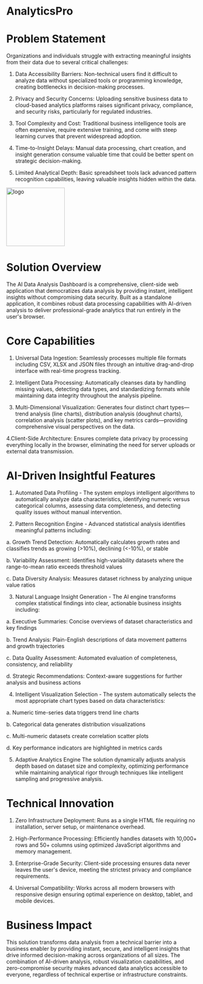 # AnalyticsPro

# Problem Statement
Organizations and individuals struggle with extracting meaningful insights from their data due to several critical challenges:

1. Data Accessibility Barriers: Non-technical users find it difficult to analyze data without specialized tools or programming knowledge, creating bottlenecks in decision-making processes.

2. Privacy and Security Concerns: Uploading sensitive business data to cloud-based analytics platforms raises significant privacy, compliance, and security risks, particularly for regulated industries.

3. Tool Complexity and Cost: Traditional business intelligence tools are often expensive, require extensive training, and come with steep learning curves that prevent widespread adoption.

4. Time-to-Insight Delays: Manual data processing, chart creation, and insight generation consume valuable time that could be better spent on strategic decision-making.

5. Limited Analytical Depth: Basic spreadsheet tools lack advanced pattern recognition capabilities, leaving valuable insights hidden within the data.

<img width="154" alt="logo" src="https://github.com/user-attachments/assets/0fdf8746-b3f3-4d7e-8b77-ced0267484ff" />

# Solution Overview
The AI Data Analysis Dashboard is a comprehensive, client-side web application that democratizes data analysis by providing instant, intelligent insights without compromising data security. Built as a standalone application, it combines robust data processing capabilities with AI-driven analysis to deliver professional-grade analytics that run entirely in the user's browser.

# Core Capabilities

1. Universal Data Ingestion: Seamlessly processes multiple file formats including CSV, XLSX and JSON files through an intuitive drag-and-drop interface with real-time progress tracking.

2. Intelligent Data Processing: Automatically cleanses data by handling missing values, detecting data types, and standardizing formats while maintaining data integrity throughout the analysis pipeline.

3. Multi-Dimensional Visualization: Generates four distinct chart types—trend analysis (line charts), distribution analysis (doughnut charts), correlation analysis (scatter plots), and key metrics cards—providing comprehensive visual perspectives on the data.

4.Client-Side Architecture: Ensures complete data privacy by processing everything locally in the browser, eliminating the need for server uploads or external data transmission.

# AI-Driven Insightful Features

1. Automated Data Profiling - 
The system employs intelligent algorithms to automatically analyze data characteristics, identifying numeric versus categorical columns, assessing data completeness, and detecting quality issues without manual intervention.

2. Pattern Recognition Engine - 
Advanced statistical analysis identifies meaningful patterns including:

a. Growth Trend Detection: Automatically calculates growth rates and classifies trends as growing (>10%), declining (<-10%), or stable

b. Variability Assessment: Identifies high-variability datasets where the range-to-mean ratio exceeds threshold values

c. Data Diversity Analysis: Measures dataset richness by analyzing unique value ratios

3. Natural Language Insight Generation -
The AI engine transforms complex statistical findings into clear, actionable business insights including:

a. Executive Summaries: Concise overviews of dataset characteristics and key findings

b. Trend Analysis: Plain-English descriptions of data movement patterns and growth trajectories

c. Data Quality Assessment: Automated evaluation of completeness, consistency, and reliability

d. Strategic Recommendations: Context-aware suggestions for further analysis and business actions

4. Intelligent Visualization Selection - 
The system automatically selects the most appropriate chart types based on data characteristics:

a. Numeric time-series data triggers trend line charts

b. Categorical data generates distribution visualizations

c. Multi-numeric datasets create correlation scatter plots

d. Key performance indicators are highlighted in metrics cards

5. Adaptive Analytics Engine
The solution dynamically adjusts analysis depth based on dataset size and complexity, optimizing performance while maintaining analytical rigor through techniques like intelligent sampling and progressive analysis.

# Technical Innovation

1. Zero Infrastructure Deployment: Runs as a single HTML file requiring no installation, server setup, or maintenance overhead.

2. High-Performance Processing: Efficiently handles datasets with 10,000+ rows and 50+ columns using optimized JavaScript algorithms and memory management.

3. Enterprise-Grade Security: Client-side processing ensures data never leaves the user's device, meeting the strictest privacy and compliance requirements.

4. Universal Compatibility: Works across all modern browsers with responsive design ensuring optimal experience on desktop, tablet, and mobile devices.

# Business Impact
This solution transforms data analysis from a technical barrier into a business enabler by providing instant, secure, and intelligent insights that drive informed decision-making across organizations of all sizes. The combination of AI-driven analysis, robust visualization capabilities, and zero-compromise security makes advanced data analytics accessible to everyone, regardless of technical expertise or infrastructure constraints.
